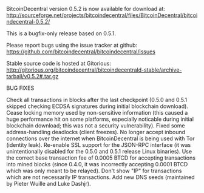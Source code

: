 BitcoinDecentral version 0.5.2 is now available for download at:
http://sourceforge.net/projects/bitcoindecentral/files/BitcoinDecentral/bitcoindecentral-0.5.2/

This is a bugfix-only release based on 0.5.1.

Please report bugs using the issue tracker at github:
https://github.com/bitcoindecentral/bitcoindecentral/issues

Stable source code is hosted at Gitorious:
http://gitorious.org/bitcoindecentral/bitcoindecentrald-stable/archive-tarball/v0.5.2#.tar.gz

BUG FIXES

Check all transactions in blocks after the last checkpoint (0.5.0 and 0.5.1 skipped checking ECDSA signatures during initial blockchain download).
Cease locking memory used by non-sensitive information (this caused a huge performance hit on some platforms, especially noticable during initial blockchain download; this was
not a security vulnerability).
Fixed some address-handling deadlocks (client freezes).
No longer accept inbound connections over the internet when BitcoinDecentral is being used with Tor (identity leak).
Re-enable SSL support for the JSON-RPC interface (it was unintentionally disabled for the 0.5.0 and 0.5.1 release Linux binaries).
Use the correct base transaction fee of 0.0005 BTCD for accepting transactions into mined blocks (since 0.4.0, it was incorrectly accepting 0.0001 BTCD which was only meant to be relayed).
Don't show "IP" for transactions which are not necessarily IP transactions.
Add new DNS seeds (maintained by Pieter Wuille and Luke Dashjr).
